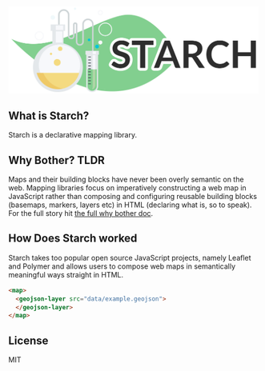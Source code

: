 <img src="starch.png" alt="Drawing" width="500px"/>

## What is Starch?
Starch is a declarative mapping library.

## Why Bother? TLDR
Maps and their building blocks have never been overly semantic on the web. Mapping libraries focus on imperatively constructing a web map in JavaScript rather than composing and configuring reusable building blocks (basemaps, markers, layers etc) in HTML (declaring what is, so to speak). For the full story hit [the full why bother doc](WHY-BOTHER.md).

## How Does Starch worked
Starch takes too popular open source JavaScript projects, namely Leaflet and Polymer and allows users to compose web maps in semantically meaningful ways straight in HTML.

```html
<map>
  <geojson-layer src="data/example.geojson">
  </geojson-layer>
</map>
```

## License
MIT
